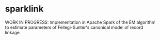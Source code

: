 # sparklink
WORK IN PROGRESS:  Implementation in Apache Spark of the EM algorithm to estimate parameters of Fellegi-Sunter's canonical model of record linkage.

